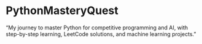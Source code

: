 # PythonMasteryQuest
“My journey to master Python for competitive programming and AI, with step-by-step learning, LeetCode solutions, and machine learning projects.”
